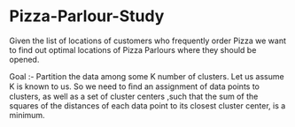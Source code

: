 # Pizza-Parlour-Study
Given the list of locations of customers who frequently order Pizza we want to find out optimal locations of Pizza Parlours where they should be opened.


Goal :- Partition the data among some K number of clusters. Let us assume K is known to us.
So we need to ﬁnd an assignment of data points to clusters, as well as a set of cluster centers ,such that the sum of the squares of the distances of each data point to its closest cluster center, is a minimum.
